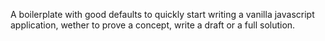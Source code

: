 A boilerplate with good defaults to quickly start writing a vanilla javascript application, wether to prove a concept, write a draft or a full solution.